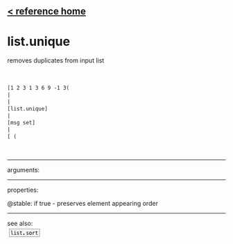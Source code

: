 [< reference home](ceammc_lib.html)
---

# list.unique


removes duplicates from input list

```


[1 2 3 1 3 6 9 -1 3(
|
|
[list.unique]
|
[msg set]
|
[ (

            
```

---
arguments:


---
properties:

@stable: if true - preserves element
            appearing order<br>

---
see also:<br>
[![list.sort](img/object_list.sort.png)](list.sort.html)
